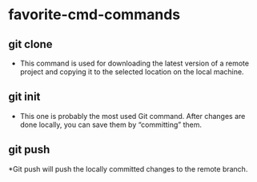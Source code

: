# favorite-cmd-commands

## git clone
* This command is used for downloading the latest version of a remote project and copying it to the selected location on the local machine. 
## git init
* This one is probably the most used Git command. After changes are done locally, you can save them by “committing” them.
## git push
*Git push will push the locally committed changes to the remote branch.